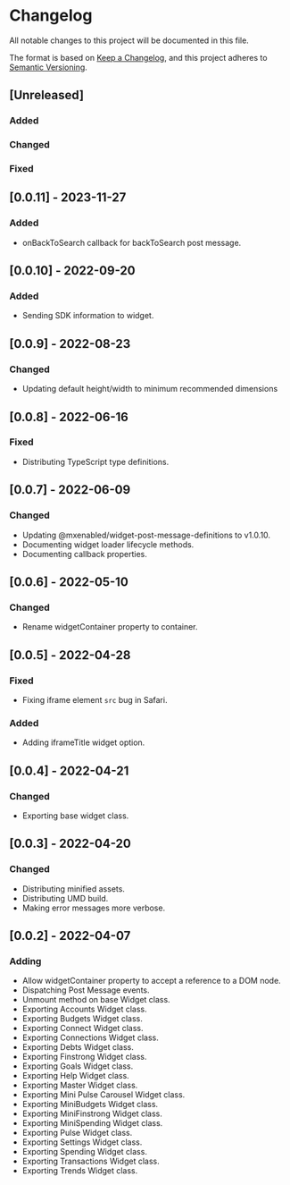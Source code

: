 # Changelog

All notable changes to this project will be documented in this file.

The format is based on [Keep a Changelog](https://keepachangelog.com/en/1.0.0/),
and this project adheres to [Semantic Versioning](https://semver.org/spec/v2.0.0.html).

## [Unreleased]

### Added

### Changed

### Fixed

## [0.0.11] - 2023-11-27

### Added

- onBackToSearch callback for backToSearch post message.

## [0.0.10] - 2022-09-20

### Added

- Sending SDK information to widget.

## [0.0.9] - 2022-08-23

### Changed

- Updating default height/width to minimum recommended dimensions

## [0.0.8] - 2022-06-16

### Fixed

- Distributing TypeScript type definitions.

## [0.0.7] - 2022-06-09

### Changed

- Updating @mxenabled/widget-post-message-definitions to v1.0.10.
- Documenting widget loader lifecycle methods.
- Documenting callback properties.

## [0.0.6] - 2022-05-10

### Changed

- Rename widgetContainer property to container.

## [0.0.5] - 2022-04-28

### Fixed

- Fixing iframe element `src` bug in Safari.

### Added

- Adding iframeTitle widget option.

## [0.0.4] - 2022-04-21

### Changed

- Exporting base widget class.

## [0.0.3] - 2022-04-20

### Changed

- Distributing minified assets.
- Distributing UMD build.
- Making error messages more verbose.

## [0.0.2] - 2022-04-07

### Adding

- Allow widgetContainer property to accept a reference to a DOM node.
- Dispatching Post Message events.
- Unmount method on base Widget class.
- Exporting Accounts Widget class.
- Exporting Budgets Widget class.
- Exporting Connect Widget class.
- Exporting Connections Widget class.
- Exporting Debts Widget class.
- Exporting Finstrong Widget class.
- Exporting Goals Widget class.
- Exporting Help Widget class.
- Exporting Master Widget class.
- Exporting Mini Pulse Carousel Widget class.
- Exporting MiniBudgets Widget class.
- Exporting MiniFinstrong Widget class.
- Exporting MiniSpending Widget class.
- Exporting Pulse Widget class.
- Exporting Settings Widget class.
- Exporting Spending Widget class.
- Exporting Transactions Widget class.
- Exporting Trends Widget class.
